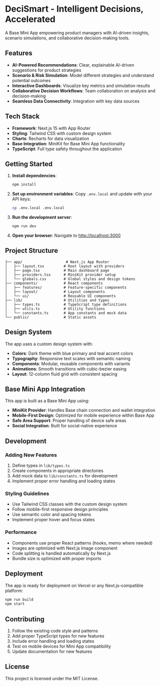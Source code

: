 # DeciSmart - Intelligent Decisions, Accelerated

A Base Mini App empowering product managers with AI-driven insights, scenario simulations, and collaborative decision-making tools.

## Features

- **AI-Powered Recommendations**: Clear, explainable AI-driven suggestions for product strategies
- **Scenario & Risk Simulation**: Model different strategies and understand potential outcomes
- **Interactive Dashboards**: Visualize key metrics and simulation results
- **Collaborative Decision Workflows**: Team collaboration on analysis and decision-making
- **Seamless Data Connectivity**: Integration with key data sources

## Tech Stack

- **Framework**: Next.js 15 with App Router
- **Styling**: Tailwind CSS with custom design system
- **Charts**: Recharts for data visualization
- **Base Integration**: MiniKit for Base Mini App functionality
- **TypeScript**: Full type safety throughout the application

## Getting Started

1. **Install dependencies**:
   ```bash
   npm install
   ```

2. **Set up environment variables**:
   Copy `.env.local` and update with your API keys:
   ```bash
   cp .env.local .env.local
   ```

3. **Run the development server**:
   ```bash
   npm run dev
   ```

4. **Open your browser**:
   Navigate to [http://localhost:3000](http://localhost:3000)

## Project Structure

```
├── app/                    # Next.js App Router
│   ├── layout.tsx         # Root layout with providers
│   ├── page.tsx           # Main dashboard page
│   ├── providers.tsx      # MiniKit provider setup
│   └── globals.css        # Global styles and design tokens
├── components/            # React components
│   ├── features/          # Feature-specific components
│   ├── layout/            # Layout components
│   └── ui/                # Reusable UI components
├── lib/                   # Utilities and types
│   ├── types.ts           # TypeScript type definitions
│   ├── utils.ts           # Utility functions
│   └── constants.ts       # App constants and mock data
└── public/                # Static assets
```

## Design System

The app uses a custom design system with:

- **Colors**: Dark theme with blue primary and teal accent colors
- **Typography**: Responsive text scales with semantic naming
- **Components**: Modular, reusable components with variants
- **Animations**: Smooth transitions with cubic-bezier easing
- **Layout**: 12-column fluid grid with consistent spacing

## Base Mini App Integration

This app is built as a Base Mini App using:

- **MiniKit Provider**: Handles Base chain connection and wallet integration
- **Mobile-First Design**: Optimized for mobile experience within Base App
- **Safe Area Support**: Proper handling of device safe areas
- **Social Integration**: Built for social-native experience

## Development

### Adding New Features

1. Define types in `lib/types.ts`
2. Create components in appropriate directories
3. Add mock data to `lib/constants.ts` for development
4. Implement proper error handling and loading states

### Styling Guidelines

- Use Tailwind CSS classes with the custom design system
- Follow mobile-first responsive design principles
- Use semantic color and spacing tokens
- Implement proper hover and focus states

### Performance

- Components use proper React patterns (hooks, memo where needed)
- Images are optimized with Next.js Image component
- Code splitting is handled automatically by Next.js
- Bundle size is optimized with proper imports

## Deployment

The app is ready for deployment on Vercel or any Next.js-compatible platform:

```bash
npm run build
npm start
```

## Contributing

1. Follow the existing code style and patterns
2. Add proper TypeScript types for new features
3. Include error handling and loading states
4. Test on mobile devices for Mini App compatibility
5. Update documentation for new features

## License

This project is licensed under the MIT License.
